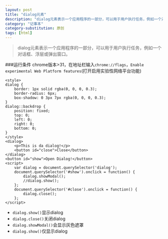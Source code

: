 ```yaml
---
layout: post
title: "dialog元素"
description: "dialog元素表示一个应用程序的一部分，可以用于用户执行任务，例如一个对话框、浮层或弹出窗口。"
category: "记事本"
category-substitution: 原创
tags: [html]
---
```


>dialog元素表示一个应用程序的一部分，可以用于用户执行任务，例如一个对话框、浮层或弹出窗口。 

###运行条件
chrome版本>31，在地址栏输入`chrome://flags`，`Enable experimental Web Platform features`(打开启用实验性网络平台功能)

    <style>
    dialog {
        border: 1px solid rgba(0, 0, 0, 0.3);
        border-radius: 6px;
        box-shadow: 0 3px 7px rgba(0, 0, 0, 0.3);
    }
    dialog::backdrop {
        position: fixed;
        top: 0;
        left: 0;
        right: 0;
        bottom: 0;
    }
    </style>
    <dialog>
        <p>This is da dialog!</p>
        <button id="close">Close</button>
    </dialog>
    <button id="show">Open Dialog!</button>
    <script>
        var dialog = document.querySelector('dialog');
        document.querySelector('#show').onclick = function() {
            dialog.showModal();
            //dialog.show();
        };
        document.querySelector('#close').onclick = function() {
            dialog.close();
        };
    </script>

* `dialog.show()`显示dialog
* `dialog.close()`关闭dialog
* `dialog.showModal()`会显示灰色遮罩
* `dialog.show()`仅显示dialog
